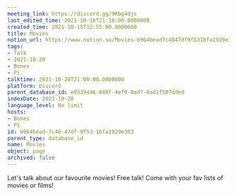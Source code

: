 ```yaml
---
meeting_link: https://discord.gg/9Kbq4djs
last_edited_time: 2021-10-16T21:18:00.0000000
created_time: 2021-10-15T12:55:00.0000000
title: Movies
notion_url: https://www.notion.so/Movies-b964bead7c4047df9f531bfa1929e303
tags:
- Talk
- 2021-10-20
- Bones
- Pi
talktime: 2021-10-20T21:00:00.0000000
platform: Discord
parent_database_id: e9339446-880f-4ef0-8ad7-8ad1f507dded
indexDate: 2021-10-20
language_level: No limit
hosts:
- Bones
- Pi
id: b964bead-7c40-47df-9f53-1bfa1929e303
parent_type: database_id
name: Movies
object: page
archived: false
---
```


Let's talk about our favourite movies!
Free talk! Come with your fav lists of movies or films!


